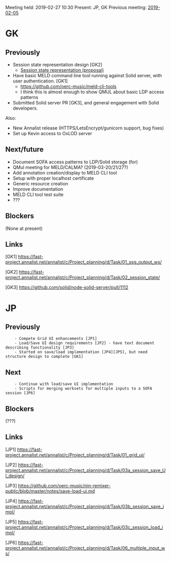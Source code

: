 Meeting held: 2019-02-27 10:30
Present: JP, GK
Previous meeting: [2019-02-05](./2019-02-05-meeting.md)

# GK

## Previously

- Session state representation design [GK2]
    - [Session state representation (proposal)](../20190205-SOFA_session-state-representation-design.md)
- Have basic MELD command line tool running against Solid server, with user authentication. [GK1]
    - https://github.com/oerc-music/meld-cli-tools
    - I think this is almost enough to show QMUL about basic LDP access patterns
- Submitted Solid server PR [GK3], and general engagement with Solid developers.

Also:

- New Annalist release (HTTPS/LetsEncrypt/gunicorn support, bug fixes)
- Set up Kevin access to OxLOD server

## Next/future

- Document SOFA access patterns to LDP/Solid storage (for)
- QMul meeting for MELD/CALMA?  (2019-03-20/21/27?)
- Add annotation creation/display to MELD CLI tool
- Setup with proper localhost certificate
- Generic resource creation
- Improve documentation
- MELD CLI tool test suite
- ???


## Blockers

(None at present)

## Links

[GK1] https://fast-project.annalist.net/annalist/c/Project_planning/d/Task/01_ssg_output_ws/

[GK2] https://fast-project.annalist.net/annalist/c/Project_planning/d/Task/02_session_state/

[GK3] https://github.com/solid/node-solid-server/pull/1112

# JP

## Previously

        - Compete Grid UI enhancements [JP1]
        - Load/Save UI design requirements [JP2] - have text document describing functionality [JP3]
        - Started on save/load implementation [JP4][JP5], but need structure design to complete [GK1]

## Next

        - Continue with load/save UI implementation
        - Scripts for merging worksets for multiple inputs to a SOFA session [JP6]

## Blockers

(???)


## Links

[JP1] https://fast-project.annalist.net/annalist/c/Project_planning/d/Task/01_grid_ui/

[JP2] https://fast-project.annalist.net/annalist/c/Project_planning/d/Task/03a_session_save_UI_design/

[JP3] https://github.com/oerc-music/nin-remixer-public/blob/master/notes/save-load-ui.md

[JP4] https://fast-project.annalist.net/annalist/c/Project_planning/d/Task/03b_session_save_impl/

[JP5] https://fast-project.annalist.net/annalist/c/Project_planning/d/Task/03c_session_load_impl/

[JP6] https://fast-project.annalist.net/annalist/c/Project_planning/d/Task/06_multiple_input_ws/

